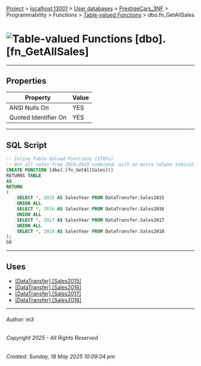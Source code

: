 #### 

[Project](../../../../../../index.md) > [localhost,13001](../../../../../index.md) > [User databases](../../../../index.md) > [PrestigeCars_3NF](../../../index.md) > Programmability > Functions > [Table-valued Functions](Table-valued_Functions.md) > dbo.fn_GetAllSales

# ![Table-valued Functions](../../../../../../Images/Function_Table32.png) [dbo].[fn_GetAllSales]

---

## <a name="#properties"></a>Properties

| Property | Value |
|---|---|
| ANSI Nulls On | YES |
| Quoted Identifier On | YES |


---

## <a name="#sqlscript"></a>SQL Script

```sql
-- Inline Table-Valued Functions (ITVFs)
-- Get all sales from 2015–2018 combined, with an extra column indicating the year
CREATE FUNCTION [dbo].[fn_GetAllSales]()
RETURNS TABLE
AS
RETURN 
(
    SELECT *, 2015 AS SalesYear FROM DataTransfer.Sales2015
    UNION ALL
    SELECT *, 2016 AS SalesYear FROM DataTransfer.Sales2016
    UNION ALL
    SELECT *, 2017 AS SalesYear FROM DataTransfer.Sales2017
    UNION ALL
    SELECT *, 2018 AS SalesYear FROM DataTransfer.Sales2018
);
GO

```


---

## <a name="#uses"></a>Uses

* [[DataTransfer].[Sales2015]](../../../Tables/DataTransfer_Sales2015.md)
* [[DataTransfer].[Sales2016]](../../../Tables/DataTransfer_Sales2016.md)
* [[DataTransfer].[Sales2017]](../../../Tables/DataTransfer_Sales2017.md)
* [[DataTransfer].[Sales2018]](../../../Tables/DataTransfer_Sales2018.md)


---

###### Author:  m3

###### Copyright 2025 - All Rights Reserved

###### Created: Sunday, 18 May 2025 10:09:04 pm

